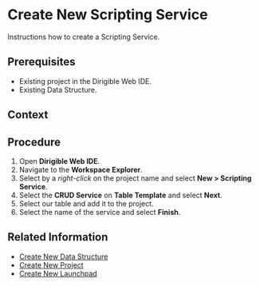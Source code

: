 # Create New Scripting Service
Instructions how to create a Scripting Service.

## Prerequisites
* Existing project in the Dirigible Web IDE.
* Existing Data Structure.

## Context

## Procedure

1. Open **Dirigible Web IDE**.
2. Navigate to the **Workspace Explorer**.
3. Select by a *right-click* on the project name and select **New > Scripting Service**.
4. Select the **CRUD Service** on **Table Template** and select **Next**.
5. Select our table and add it to the project.
6. Select the name of the service and select **Finish**.

## Related Information

* [Create New Data Structure][1]
* [Create New Project][2]
* [Create New Launchpad][3]

[1]: https://github.com/dirigiblelabs/curriculum/tree/master/SimeonGeorgiev/DocumentationTask/Documentation/DataStructure.md
[2]: https://github.com/dirigiblelabs/curriculum/tree/master/SimeonGeorgiev/DocumentationTask/Documentation/CreateProject.md
[3]: https://github.com/dirigiblelabs/curriculum/tree/master/SimeonGeorgiev/DocumentationTask/Documentation/CreateLaunchpad.md
